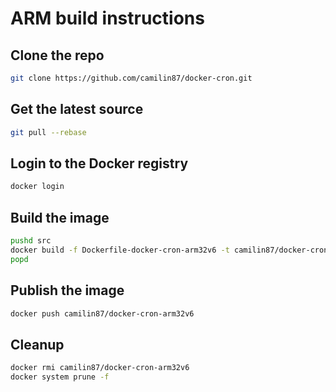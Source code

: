 # ARM build instructions  

## Clone the repo  

```bash
git clone https://github.com/camilin87/docker-cron.git
```

## Get the latest source  

```bash
git pull --rebase
```

## Login to the Docker registry  

```bash
docker login
```

## Build the image  

```bash
pushd src
docker build -f Dockerfile-docker-cron-arm32v6 -t camilin87/docker-cron-arm32v6 .
popd
```

## Publish the image  

```bash
docker push camilin87/docker-cron-arm32v6
```

## Cleanup  

```bash
docker rmi camilin87/docker-cron-arm32v6
docker system prune -f
```
